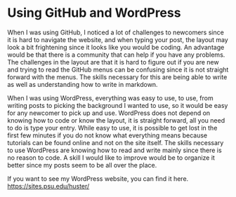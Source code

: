# Using GitHub and WordPress

  When I was using GitHub, I noticed a lot of challenges to newcomers since it is hard to navigate the website, and when typing your post, the layout may look a bit frightening since it looks like you would be coding.
An advantage would be that there is a community that can help if you have any problems.
The challenges in the layout are that it is hard to figure out if you are new and trying to read the GitHub menus can be confusing since it is not straight forward with the menus.
The skills necessary for this are being able to write as well as understanding how to write in markdown.

When I was using WordPress, everything was easy to use, to use, from writing posts to picking the background I wanted to use, so it would be easy for any newcomer to pick up and use.
WordPress does not depend on knowing how to code or know the layout, it is straight forward, all you need to do is type your entry.
While easy to use, it is possible to get lost in the first few minutes if you do not know what everything means because tutorials can be found online and not on the site itself.
The skills necessary to use WordPress are knowing how to read and write mainly since there is no reason to code.
A skill I would like to improve would be to organize it better since my posts seem to be all over the place.

If you want to see my WordPress website, you can find it here.
https://sites.psu.edu/huster/

